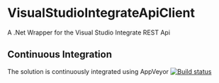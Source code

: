 VisualStudioIntegrateApiClient
==============================

A .Net Wrapper for the Visual Studio Integrate REST Api

Continuous Integration
----------------------
The solution is continuously integrated using AppVeyor [![Build status](https://ci.appveyor.com/api/projects/status/jwrs9k7gc2jl4wxb)](https://ci.appveyor.com/project/james-dibble/visualstudiointegrateapiclient)
